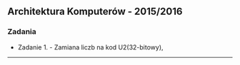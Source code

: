 ## Architektura Komputerów - 2015/2016
### Zadania

* Zadanie 1. - Zamiana liczb na kod U2(32-bitowy),


---
